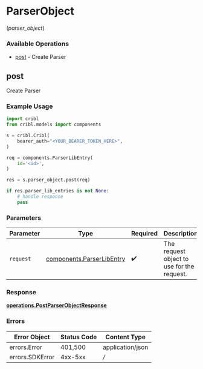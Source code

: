 # ParserObject
(*parser_object*)

### Available Operations

* [post](#post) - Create Parser

## post

Create Parser

### Example Usage

```python
import cribl
from cribl.models import components

s = cribl.Cribl(
    bearer_auth="<YOUR_BEARER_TOKEN_HERE>",
)

req = components.ParserLibEntry(
    id='<id>',
)

res = s.parser_object.post(req)

if res.parser_lib_entries is not None:
    # handle response
    pass

```

### Parameters

| Parameter                                                              | Type                                                                   | Required                                                               | Description                                                            |
| ---------------------------------------------------------------------- | ---------------------------------------------------------------------- | ---------------------------------------------------------------------- | ---------------------------------------------------------------------- |
| `request`                                                              | [components.ParserLibEntry](../../models/components/parserlibentry.md) | :heavy_check_mark:                                                     | The request object to use for the request.                             |


### Response

**[operations.PostParserObjectResponse](../../models/operations/postparserobjectresponse.md)**
### Errors

| Error Object     | Status Code      | Content Type     |
| ---------------- | ---------------- | ---------------- |
| errors.Error     | 401,500          | application/json |
| errors.SDKError  | 4xx-5xx          | */*              |
